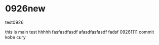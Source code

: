 # 0926new
test0926

this is main test 
hhhhh
fasfasdfasdf
afasdfasfasdf
fadsf
09261111 commit 
kobe cury